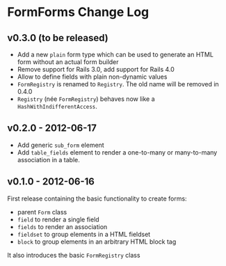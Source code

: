 # FormForms Change Log

## v0.3.0 (to be released)

* Add a new `plain` form type which can be used to generate an HTML form
  without an actual form builder
* Remove support for Rails 3.0, add support for Rails 4.0
* Allow to define fields with plain non-dynamic values
* `FormRegistry` is renamed to `Registry`. The old name will be removed in 0.4.0
* `Registry` (née `FormRegistry`) behaves now like a `HashWithIndifferentAccess`.

## v0.2.0 - 2012-06-17

* Add generic `sub_form` element
* Add `table_fields` element to render a one-to-many or many-to-many
  association in a table.

## v0.1.0 - 2012-06-16

First release containing the basic functionality to create forms:

* parent `Form` class
* `field` to render a single field
* `fields` to render an association
* `fieldset` to group elements in a HTML fieldset
* `block` to group elements in an arbitrary HTML block tag

It also introduces the basic `FormRegistry` class
